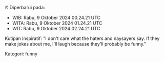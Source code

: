 ⏰ Diperbarui pada:
- WIB: Rabu, 9 Oktober 2024 00.24.21 UTC
- WITA: Rabu, 9 Oktober 2024 01.24.21 UTC
- WIT: Rabu, 9 Oktober 2024 02.24.21 UTC

Kutipan Inspiratif:
"I don't care what the haters and naysayers say. If they make jokes about me, I'll laugh because they'll probably be funny."


Kategori: funny

